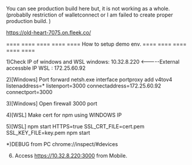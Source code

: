 

You can see production build here but,
 it is not working as a whole.
  (probablly restriction of walletconnect or I am failed to create proper production build. )

https://old-heart-7075.on.fleek.co/




==== ==== ==== ==== ==== 
How to setup demo env.
==== ==== ==== ==== ==== 

1)Check IP of windows and WSL
   windows: 10.32.8.220  <-----External accessble IP
   WSL    : 172.25.60.92

2)[Windows] Port forward
   netsh.exe interface portproxy add v4tov4 listenaddress=* listenport=3000 connectaddress=172.25.60.92 connectport=3000

3)[Windows] Open firewall 3000 port

4)[WSL] Make cert for npm
         using WINDOWS IP

5)[WSL] npm start
    HTTPS=true SSL_CRT_FILE=cert.pem SSL_KEY_FILE=key.pem npm start


  *)DEBUG from PC
    chrome://inspect/#devices

6) Access https://10.32.8.220:3000 from Mobile.




